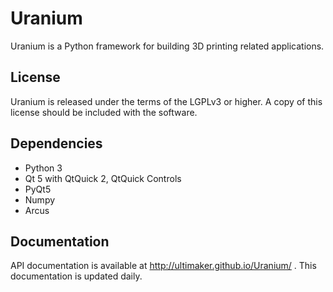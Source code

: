 Uranium
=======

Uranium is a Python framework for building 3D printing related applications.

License
------------
Uranium is released under the terms of the LGPLv3 or higher. A copy of this license should be included with the software.


Dependencies
------------
- Python 3
- Qt 5 with QtQuick 2, QtQuick Controls
- PyQt5
- Numpy
- Arcus

Documentation
-----------

API documentation is available at http://ultimaker.github.io/Uranium/ .
This documentation is updated daily.
